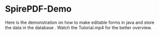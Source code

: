 # SpirePDF-Demo
Here is the demonstration on how to make editable forms in java and store the data in the database . 
Watch the Tutorial.mp4 for the better overview.
